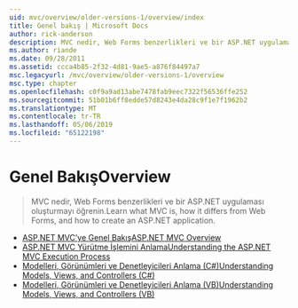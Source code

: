```yaml
---
uid: mvc/overview/older-versions-1/overview/index
title: Genel bakış | Microsoft Docs
author: rick-anderson
description: MVC nedir, Web Forms benzerlikleri ve bir ASP.NET uygulaması oluşturmayı öğrenin.
ms.author: riande
ms.date: 09/28/2011
ms.assetid: ccca4b85-2f32-4d81-9ae5-a876f84497a7
msc.legacyurl: /mvc/overview/older-versions-1/overview
msc.type: chapter
ms.openlocfilehash: c0f9a9ad13abe7478fab9eec7322f56536ffe252
ms.sourcegitcommit: 51b01b6ff8edde57d8243e4da28c9f1e7f1962b2
ms.translationtype: MT
ms.contentlocale: tr-TR
ms.lasthandoff: 05/06/2019
ms.locfileid: "65122198"
---
```

# <a name="overview"></a><span data-ttu-id="ed3a6-103">Genel Bakış</span><span class="sxs-lookup"><span data-stu-id="ed3a6-103">Overview</span></span>

> <span data-ttu-id="ed3a6-104">MVC nedir, Web Forms benzerlikleri ve bir ASP.NET uygulaması oluşturmayı öğrenin.</span><span class="sxs-lookup"><span data-stu-id="ed3a6-104">Learn what MVC is, how it differs from Web Forms, and how to create an ASP.NET application.</span></span>

- [<span data-ttu-id="ed3a6-105">ASP.NET MVC’ye Genel Bakış</span><span class="sxs-lookup"><span data-stu-id="ed3a6-105">ASP.NET MVC Overview</span></span>](asp-net-mvc-overview.md)
- [<span data-ttu-id="ed3a6-106">ASP.NET MVC Yürütme İşlemini Anlama</span><span class="sxs-lookup"><span data-stu-id="ed3a6-106">Understanding the ASP.NET MVC Execution Process</span></span>](understanding-the-asp-net-mvc-execution-process.md)
- [<span data-ttu-id="ed3a6-107">Modelleri, Görünümleri ve Denetleyicileri Anlama (C#)</span><span class="sxs-lookup"><span data-stu-id="ed3a6-107">Understanding Models, Views, and Controllers (C#)</span></span>](understanding-models-views-and-controllers-cs.md)
- [<span data-ttu-id="ed3a6-108">Modelleri, Görünümleri ve Denetleyicileri Anlama (VB)</span><span class="sxs-lookup"><span data-stu-id="ed3a6-108">Understanding Models, Views, and Controllers (VB)</span></span>](understanding-models-views-and-controllers-vb.md)
